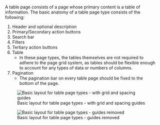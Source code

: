 A table page consists of a page whose primary content is a table of information. 
The basic anatomy of a table page type consists of the following:

1. Header and optional description
1. Primary/Secondary action buttons
1. Search bar
1. Filters
1. Tertiary action buttons
1. Table 
   - In these page types, the tables themselves are not required to adhere to the page grid system, as tables should be flexible enough to account for any types of data or numbers of columns.
1. Pagination 
   - The pagination bar on every table page should be fixed to the bottom of the page. 

<figure class="global__html__figure">
  <img 
    alt="Basic layout for table page types - with grid and spacing guides" 
    class="global__html__img"
    src="/design-patterns/pages/images/image7.jpg" 
  />
  <figcaption class="global__html__figcaption">Basic layout for table page types - with grid and spacing guides</figcaption>
</figure>

<figure class="global__html__figure">
  <img 
    alt="Basic layout for table page types - guides removed"
    class="global__html__img"
    src="/design-patterns/pages/images/image5.jpg" 
  />
  <figcaption class="global__html__figcaption">Basic layout for table page types - guides removed</figcaption>
</figure>
